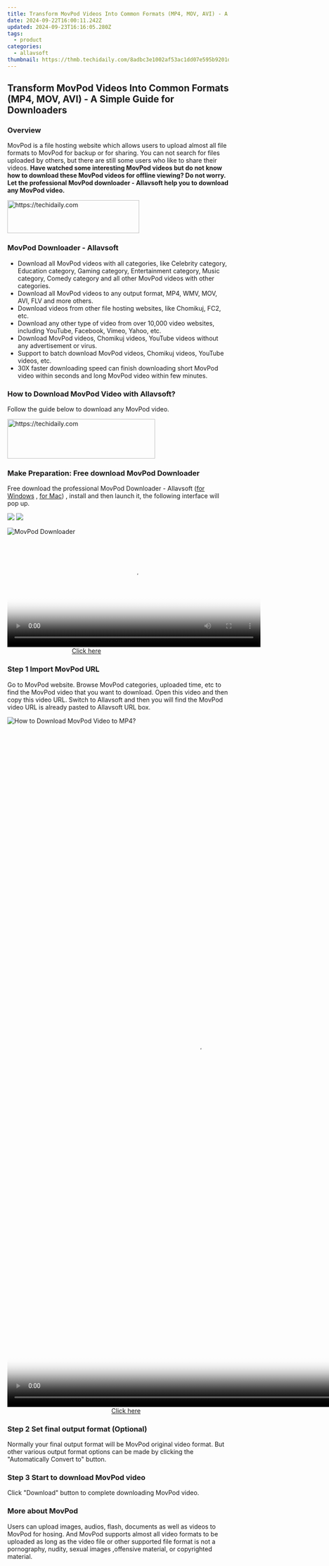 ```yaml
---
title: Transform MovPod Videos Into Common Formats (MP4, MOV, AVI) - A Simple Guide for Downloaders
date: 2024-09-22T16:00:11.242Z
updated: 2024-09-23T16:16:05.280Z
tags:
  - product
categories:
  - allavsoft
thumbnail: https://thmb.techidaily.com/8adbc3e1002af53ac1dd07e595b9201d8f833bc6b6d5a625a2b610c81d2e7f3d.jpg
---
```


## Transform MovPod Videos Into Common Formats (MP4, MOV, AVI) - A Simple Guide for Downloaders

### Overview

MovPod is a file hosting website which allows users to upload almost all file formats to MovPod for backup or for sharing. You can not search for files uploaded by others, but there are still some users who like to share their videos. **Have watched some interesting MovPod videos but do not know how to download these MovPod videos for offline viewing? Do not worry. Let the professional MovPod downloader - Allavsoft help you to download any MovPod video.**

<!-- affiliate ads begin -->
<a href="https://25home.pxf.io/c/5597632/2148643/16836" target="_top" id="2148643">
  <img src="//a.impactradius-go.com/display-ad/16836-2148643" border="0" alt="https://techidaily.com" width="300" height="75"/>
</a>
<img height="0" width="0" src="https://25home.pxf.io/i/5597632/2148643/16836" style="position:absolute;visibility:hidden;" border="0" />
<!-- affiliate ads end -->

### MovPod Downloader - Allavsoft

* Download all MovPod videos with all categories, like Celebrity category, Education category, Gaming category, Entertainment category, Music category, Comedy category and all other MovPod videos with other categories.
* Download all MovPod videos to any output format, MP4, WMV, MOV, AVI, FLV and more others.
* Download videos from other file hosting websites, like Chomikuj, FC2, etc.
* Download any other type of video from over 10,000 video websites, including YouTube, Facebook, Vimeo, Yahoo, etc.
* Download MovPod videos, Chomikuj videos, YouTube videos without any advertisement or virus.
* Support to batch download MovPod videos, Chomikuj videos, YouTube videos, etc.
* 30X faster downloading speed can finish downloading short MovPod video within seconds and long MovPod video within few minutes.

### How to Download MovPod Video with Allavsoft?

Follow the guide below to download any MovPod video.

<!-- affiliate ads begin -->
<a href="https://aligracehair.sjv.io/c/5597632/2135416/19272" target="_top" id="2135416">
  <img src="//a.impactradius-go.com/display-ad/19272-2135416" border="0" alt="https://techidaily.com" width="336" height="90"/>
</a>
<img height="0" width="0" src="https://aligracehair.sjv.io/i/5597632/2135416/19272" style="position:absolute;visibility:hidden;" border="0" />
<!-- affiliate ads end -->

### Make Preparation: Free download MovPod Downloader

Free download the professional MovPod Downloader - Allavsoft ([for Windows](https://tools.techidaily.com/allavsoft/products/) , [for Mac](https://tools.techidaily.com/allavsoft/products/)) , install and then launch it, the following interface will pop up.

[![](https://www.allavsoft.com/how-to/../images/how-to/free-download-win.jpg)](https://tools.techidaily.com/allavsoft/products/) [![](https://www.allavsoft.com/how-to/../images/how-to/free-download-mac.jpg)](https://tools.techidaily.com/allavsoft/products/)

![MovPod Downloader](https://www.allavsoft.com/how-to/../images/allavsoft/screen-shot-600.jpg)

<!-- affiliate ads begin -->
<span id="1993645">
					<video width="576" height="240" style="cursor:pointer"
           poster="//a.impactradius-go.com/display-clicktoplayimage/1993645.png"
           onclick="if(!this.playClicked){this.play();this.setAttribute('controls',true);this.playClicked=true;}">
	   <source src="//a.impactradius-go.com/display-ad/22993-1993645">
	   <img src="//a.impactradius-go.com/display-clicktoplayimage/1993645.png" style="border: none; height: 100%; width: 100%; object-fit: contain">
	</video>
	<div style="width:360px;text-align:center"><a href="javascript:window.open(decodeURIComponent('https%3A%2F%2Fhomestyler.sjv.io%2Fc%2F5597632%2F1993645%2F22993'), '_blank');void(0);">Click here</a></div>
</span>
<img height="0" width="0" src="https://imp.pxf.io/i/5597632/1993645/22993" style="position:absolute;visibility:hidden;" border="0" />
<!-- affiliate ads end -->

### Step 1 Import MovPod URL

Go to MovPod website. Browse MovPod categories, uploaded time, etc to find the MovPod video that you want to download. Open this video and then copy this video URL. Switch to Allavsoft and then you will find the MovPod video URL is already pasted to Allavsoft URL box.

![How to Download MovPod Video to MP4?](https://www.allavsoft.com/how-to/../images/how-to/download-rtmp-video/download-rtmp-video.jpg)

<!-- affiliate ads begin -->
<span id="1834903">
					<video width="864" height="1536" style="cursor:pointer"
           poster="//a.impactradius-go.com/display-clicktoplayimage/1834903.png"
           onclick="if(!this.playClicked){this.play();this.setAttribute('controls',true);this.playClicked=true;}">
	   <source src="//a.impactradius-go.com/display-ad/16836-1834903">
	   <img src="//a.impactradius-go.com/display-clicktoplayimage/1834903.png" style="border: none; height: 100%; width: 100%; object-fit: contain">
	</video>
	<div style="width:540px;text-align:center"><a href="javascript:window.open(decodeURIComponent('https%3A%2F%2F25home.pxf.io%2Fc%2F5597632%2F1834903%2F16836'), '_blank');void(0);">Click here</a></div>
</span>
<img height="0" width="0" src="https://imp.pxf.io/i/5597632/1834903/16836" style="position:absolute;visibility:hidden;" border="0" />
<!-- affiliate ads end -->

### Step 2 Set final output format (Optional)

Normally your final output format will be MovPod original video format. But other various output format options can be made by clicking the "Automatically Convert to" button.

### Step 3 Start to download MovPod video

Click "Download" button to complete downloading MovPod video.

### More about MovPod

Users can upload images, audios, flash, documents as well as videos to MovPod for hosing. And MovPod supports almost all video formats to be uploaded as long as the video file or other supported file format is not a pornography, nudity, sexual images ,offensive material, or copyrighted material.

<ins class="adsbygoogle"
     style="display:block"
     data-ad-format="autorelaxed"
     data-ad-client="ca-pub-7571918770474297"
     data-ad-slot="1223367746"></ins>

<ins class="adsbygoogle"
     style="display:block"
     data-ad-client="ca-pub-7571918770474297"
     data-ad-slot="8358498916"
     data-ad-format="auto"
     data-full-width-responsive="true"></ins>



